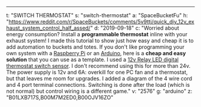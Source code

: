 ---
t: "SWITCH THERMOSTAT"
s: "switch-thermostat"
a: "SpaceBucketFu"
h: "https://www.reddit.com/r/SpaceBuckets/comments/5v9ttj/quick_diy_12v_exhaust_system_control_half_assed/"
d: "2019-09-18"
c: "Worried about energy consumption? Install a <strong>programmable thermostat</strong> inline with your exhaust system! I made this tutorial to show just how easy and cheap it is to add automation to buckets and totes. If you don't like programming your own system with a <a href='http://amzn.to/2nb9OtH'>Raspberry Pi</a> or an <a href='http://amzn.to/2nb1yKl'>Arduino</a>, here is a <strong>cheap and easy solution</strong> that you can use as a template. I used a <a href='http://amzn.to/2nknKCn'>12v Relay LED digital thermostat switch sensor</a>. I don't recommend using this for more than 24v. The power supply is 12v and 6A: overkill for one PC fan and a thermostat, but that leaves me room for upgrades. I added a diagram of the 4 wire cord and 4 port terminal connections. Switching is done after the load (which is not normal) but control wiring is a different game."
v: "2576"
g: "arduino"
z: "B01LXB717S,B00M7M2ED0,B00OJV16ZO"
